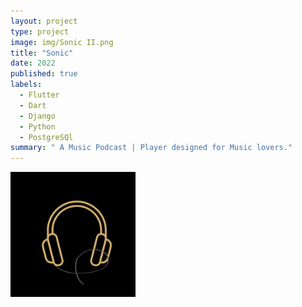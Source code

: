 ```yaml
---
layout: project
type: project
image: img/Sonic II.png
title: "Sonic"
date: 2022
published: true
labels:
  - Flutter
  - Dart
  - Django
  - Python
  - PostgreSQl
summary: " A Music Podcast | Player designed for Music lovers."
---
```


<div class="text-center p-4">
  <img width="200px" src="../img/S nic.png" class="img-thumbnail" >
</div>
